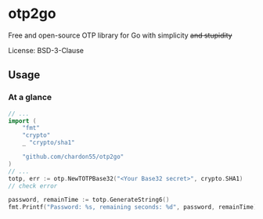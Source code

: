 # otp2go

Free and open-source OTP library for Go with simplicity ~~and stupidity~~

License: BSD-3-Clause

## Usage

### At a glance

```go
// ...
import (
    "fmt"
    "crypto"
    _ "crypto/sha1"

    "github.com/chardon55/otp2go"
)
// ...
totp, err := otp.NewTOTPBase32("<Your Base32 secret>", crypto.SHA1)
// check error

password, remainTime := totp.GenerateString6()
fmt.Printf("Password: %s, remaining seconds: %d", password, remainTime)

```
